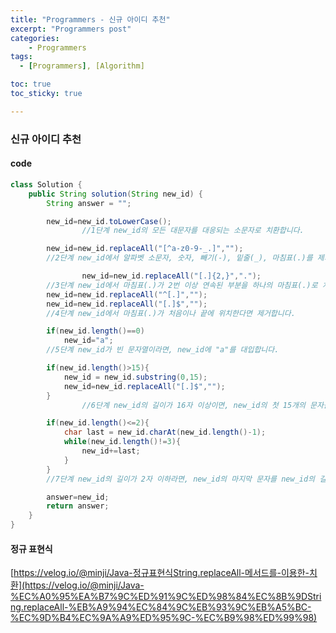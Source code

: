 ```yaml
---
title: "Programmers - 신규 아이디 추천"
excerpt: "Programmers post"
categories:
    - Programmers
tags:
  - [Programmers], [Algorithm]

toc: true
toc_sticky: true

---
```

### 신규 아이디 추천

#### code
```java
class Solution {
    public String solution(String new_id) {
        String answer = "";

        new_id=new_id.toLowerCase();
				//1단계 new_id의 모든 대문자를 대응되는 소문자로 치환합니다.

        new_id=new_id.replaceAll("[^a-z0-9-_.]",""); 
        //2단계 new_id에서 알파벳 소문자, 숫자, 빼기(-), 밑줄(_), 마침표(.)를 제외한 모든 문자를 제거합니다.

				new_id=new_id.replaceAll("[.]{2,}","."); 
        //3단계 new_id에서 마침표(.)가 2번 이상 연속된 부분을 하나의 마침표(.)로 치환합니다.
        new_id=new_id.replaceAll("^[.]","");
        new_id=new_id.replaceAll("[.]$","");
        //4단계 new_id에서 마침표(.)가 처음이나 끝에 위치한다면 제거합니다.

        if(new_id.length()==0) 
            new_id="a";
        //5단계 new_id가 빈 문자열이라면, new_id에 "a"를 대입합니다.

        if(new_id.length()>15){
            new_id = new_id.substring(0,15);
            new_id=new_id.replaceAll("[.]$","");
        }
				//6단계 new_id의 길이가 16자 이상이면, new_id의 첫 15개의 문자를 제외한 나머지 문자들을 모두 제거합니다. 만약 제거 후 마침표(.)가 new_id의 끝에 위치한다면 끝에 위치한 마침표(.) 문자를 제거합니다.

        if(new_id.length()<=2){
            char last = new_id.charAt(new_id.length()-1);
            while(new_id.length()!=3){
                new_id+=last;
            }
        }
        //7단계 new_id의 길이가 2자 이하라면, new_id의 마지막 문자를 new_id의 길이가 3이 될 때까지 반복해서 끝에 붙입니다.

        answer=new_id;
        return answer;
    }
}
```

#### 정규 표현식

[https://velog.io/@minji/Java-정규표현식String.replaceAll-메서드를-이용한-치환](https://velog.io/@minji/Java-%EC%A0%95%EA%B7%9C%ED%91%9C%ED%98%84%EC%8B%9DString.replaceAll-%EB%A9%94%EC%84%9C%EB%93%9C%EB%A5%BC-%EC%9D%B4%EC%9A%A9%ED%95%9C-%EC%B9%98%ED%99%98)